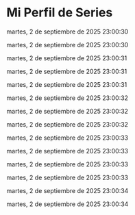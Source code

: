 ﻿# Mi Perfil de Series

martes, 2 de septiembre de 2025 23:00:30



martes, 2 de septiembre de 2025 23:00:30



martes, 2 de septiembre de 2025 23:00:31



martes, 2 de septiembre de 2025 23:00:31



martes, 2 de septiembre de 2025 23:00:31



martes, 2 de septiembre de 2025 23:00:32



martes, 2 de septiembre de 2025 23:00:32



martes, 2 de septiembre de 2025 23:00:32



martes, 2 de septiembre de 2025 23:00:33



martes, 2 de septiembre de 2025 23:00:33



martes, 2 de septiembre de 2025 23:00:33



martes, 2 de septiembre de 2025 23:00:33



martes, 2 de septiembre de 2025 23:00:34



martes, 2 de septiembre de 2025 23:00:34


